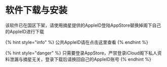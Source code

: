 # 软件下载与安装

该软件已在国区下架，请使用摘星提供的AppleID登陆AppStore替换掉阁下自己的AppleID进行下载

{% hint style="info" %}
公共AppleID请在点击这里查看
{% endhint %}

{% hint style="danger" %}
只需要登录AppStore，严禁登录iCloud阁下私人资料泄漏与摘星无关，登录下载后请换回自己的AppleID账号
{% endhint %}

